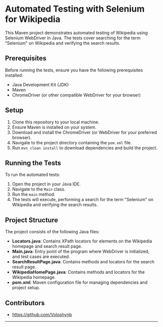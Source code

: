# Automated Testing with Selenium for Wikipedia

This Maven project demonstrates automated testing of Wikipedia using Selenium WebDriver in Java. The tests cover searching for the term "Selenium" on Wikipedia and verifying the search results.

## Prerequisites

Before running the tests, ensure you have the following prerequisites installed:

- Java Development Kit (JDK)
- Maven
- ChromeDriver (or other compatible WebDriver for your browser)

## Setup

1. Clone this repository to your local machine.
2. Ensure Maven is installed on your system.
3. Download and install the ChromeDriver (or WebDriver for your preferred browser).
4. Navigate to the project directory containing the `pom.xml` file.
5. Run `mvn clean install` to download dependencies and build the project.

## Running the Tests

To run the automated tests:

1. Open the project in your Java IDE.
2. Navigate to the `Main` class.
3. Run the `main` method.
4. The tests will execute, performing a search for the term "Selenium" on Wikipedia and verifying the search results.

## Project Structure

The project consists of the following Java files:

- **Locators.java**: Contains XPath locators for elements on the Wikipedia homepage and search result page.
- **Main.java**: Entry point of the program where WebDriver is initialized, and test cases are executed.
- **SearchResultPage.java**: Contains methods and locators for the search result page.
- **WikipediaHomePage.java**: Contains methods and locators for the Wikipedia homepage.
- **pom.xml**: Maven configuration file for managing dependencies and project setup.

## Contributors

- https://github.com/Voloshynb

---
